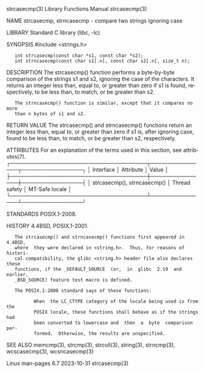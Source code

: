 strcasecmp(3)              Library Functions Manual              strcasecmp(3)

NAME
       strcasecmp, strncasecmp - compare two strings ignoring case

LIBRARY
       Standard C library (libc, -lc)

SYNOPSIS
       #include <strings.h>

       int strcasecmp(const char *s1, const char *s2);
       int strncasecmp(const char s1[.n], const char s2[.n], size_t n);

DESCRIPTION
       The  strcasecmp()  function  performs  a byte-by-byte comparison of the
       strings s1 and s2, ignoring the case of the characters.  It returns  an
       integer  less  than, equal to, or greater than zero if s1 is found, re‐
       spectively, to be less than, to match, or be greater than s2.

       The strncasecmp() function is similar, except that it compares no  more
       than n bytes of s1 and s2.

RETURN VALUE
       The  strcasecmp()  and  strncasecmp()  functions return an integer less
       than, equal to, or greater than zero if s1  is,  after  ignoring  case,
       found to be less than, to match, or be greater than s2, respectively.

ATTRIBUTES
       For  an  explanation  of  the  terms  used in this section, see attrib‐
       utes(7).
       ┌────────────────────────────────────┬───────────────┬────────────────┐
       │ Interface                          │ Attribute     │ Value          │
       ├────────────────────────────────────┼───────────────┼────────────────┤
       │ strcasecmp(), strncasecmp()        │ Thread safety │ MT-Safe locale │
       └────────────────────────────────────┴───────────────┴────────────────┘

STANDARDS
       POSIX.1-2008.

HISTORY
       4.4BSD, POSIX.1-2001.

       The strcasecmp() and strncasecmp() functions first appeared in  4.4BSD,
       where  they were declared in <string.h>.  Thus, for reasons of histori‐
       cal compatibility, the glibc <string.h> header file also declares these
       functions, if the _DEFAULT_SOURCE  (or,  in  glibc  2.19  and  earlier,
       _BSD_SOURCE) feature test macro is defined.

       The POSIX.1-2008 standard says of these functions:

              When  the LC_CTYPE category of the locale being used is from the
              POSIX locale, these functions shall behave as if the strings had
              been converted to lowercase and  then  a  byte  comparison  per‐
              formed.  Otherwise, the results are unspecified.

SEE ALSO
       memcmp(3), strcmp(3), strcoll(3), string(3), strncmp(3), wcscasecmp(3),
       wcsncasecmp(3)

Linux man-pages 6.7               2023-10-31                     strcasecmp(3)
